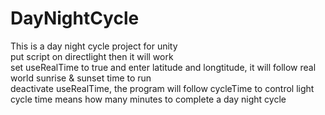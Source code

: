 # DayNightCycle
This is a day night cycle project for unity <br>
put script on directlight then it will work<br>
set useRealTime to true and enter latitude and longtitude, it will follow real world sunrise & sunset time to run <br>
deactivate useRealTime, the program will follow cycleTime to control light<br>
cycle time means how many minutes to complete a day night cycle